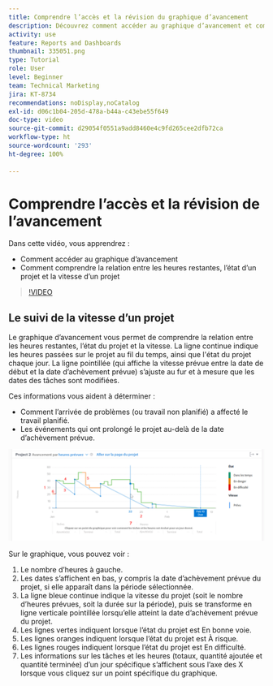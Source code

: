 ```yaml
---
title: Comprendre l’accès et la révision du graphique d’avancement
description: Découvrez comment accéder au graphique d’avancement et comprendre la relation entre les heures restantes, l’état du projet et la vitesse du projet dans [!UICONTROL Analytique améliorée].
activity: use
feature: Reports and Dashboards
thumbnail: 335051.png
type: Tutorial
role: User
level: Beginner
team: Technical Marketing
jira: KT-8734
recommendations: noDisplay,noCatalog
exl-id: d06c1b04-205d-478a-b44a-c43ebe55f649
doc-type: video
source-git-commit: d29054f0551a9add8460e4c9fd265cee2dfb72ca
workflow-type: ht
source-wordcount: '293'
ht-degree: 100%

---
```


# Comprendre l’accès et la révision de l’avancement

Dans cette vidéo, vous apprendrez :

* Comment accéder au graphique d’avancement
* Comment comprendre la relation entre les heures restantes, l’état d’un projet et la vitesse d’un projet

>[!VIDEO](https://video.tv.adobe.com/v/335051/?quality=12&learn=on)

## Le suivi de la vitesse d’un projet

Le graphique d’avancement vous permet de comprendre la relation entre les heures restantes, l’état du projet et la vitesse. La ligne continue indique les heures passées sur le projet au fil du temps, ainsi que l&#39;état du projet chaque jour. La ligne pointillée (qui affiche la vitesse prévue entre la date de début et la date d’achèvement prévue) s’ajuste au fur et à mesure que les dates des tâches sont modifiées.

Ces informations vous aident à déterminer :

* Comment l’arrivée de problèmes (ou travail non planifié) a affecté le travail planifié.
* Les événements qui ont prolongé le projet au-delà de la date d’achèvement prévue.

![Image présentant un graphique d’avancement avec des chiffres situés sur les zones décrites dans la liste à puces ci-dessous](assets/section-2-9.png)

Sur le graphique, vous pouvez voir :

1. Le nombre d’heures à gauche.
1. Les dates s’affichent en bas, y compris la date d’achèvement prévue du projet, si elle apparaît dans la période sélectionnée.
1. La ligne bleue continue indique la vitesse du projet (soit le nombre d’heures prévues, soit la durée sur la période), puis se transforme en ligne verticale pointillée lorsqu’elle atteint la date d’achèvement prévue du projet.
1. Les lignes vertes indiquent lorsque l’état du projet est En bonne voie.
1. Les lignes oranges indiquent lorsque l’état du projet est À risque.
1. Les lignes rouges indiquent lorsque l’état du projet est En difficulté.
1. Les informations sur les tâches et les heures (totaux, quantité ajoutée et quantité terminée) d’un jour spécifique s’affichent sous l’axe des X lorsque vous cliquez sur un point spécifique du graphique.
